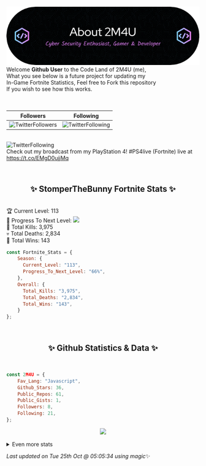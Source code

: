 
  ![Header](./src/github-banner.png)
  <br>
  Welcome **Github User** to the Code Land of 2M4U (me),<br>
  What you see below is a future project for updating my<br>
  In-Game Fortnite Statistics, Feel free to Fork this repository<br>
  If you wish to see how this works.
  <br><br>
  <br>
  
  | Followers  | Following |
  | ---------- |:---------:|
  | ![TwitterFollowers](https://img.shields.io/badge/Twitter%20Followers-79-blue)  | ![TwitterFollowing](https://img.shields.io/badge/Twitter%20Following-218-blue)  |


  <br>![TwitterFollowing](https://img.shields.io/badge/Latest%20Tweet--blue)<br>
  Check out my broadcast from my PlayStation 4! #PS4live (Fortnite)  live at https://t.co/EMgD0ujjMq
   
  <br><h2 align="center"> ✨ StomperTheBunny Fortnite Stats ✨</h2><br>
  🏆 Current Level: 113<br>
  🎉 Progress To Next Level: ![](https://geps.dev/progress/66)<br>
  🎯 Total Kills: 3,975<br>
  💀 Total Deaths: 2,834<br>
  👑 Total Wins: 143<br>

```js
const Fortnite_Stats = {
    Season: {    
      Current_Level: "113",
      Progress_To_Next_Level: "66%",
    },
    Overall: {
      Total_Kills: "3,975",
      Total_Deaths: "2,834",
      Total_Wins: "143",
    }
}; 
```


<br><h2 align="center"> ✨ Github Statistics & Data ✨</h2><br>

```js
const 2M4U = {
    Fav_Lang: "Javascript",
    Github_Stars: 36,
    Public_Repos: 61,
    Public_Gists: 1,
    Followers: 8,
    Following: 21,
}; 
```

<p align="center">
<img src="https://github-readme-streak-stats.herokuapp.com/?user=2M4U&theme=tokyonight">
</p>
<details>
  <summary>
      Even more stats
  </summary>
  <p align="center">
    <img src="https://github-profile-trophy.vercel.app/?username=2M4U&theme=dracula">
    <img src="https://github-readme-stats.vercel.app/api?username=2M4U&theme=tokyonight&count_private=true&show_icons=true&include_all_commits=true">
  </p>
</details>

<!-- Last updated on Tue Oct 25 2022 05:05:34 GMT+0000 (Coordinated Universal Time) ;-;-->
<i>Last updated on  Tue 25th Oct @ 05:05:34 using magic</i>✨